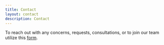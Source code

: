 ```yaml
---
title: Contact
layout: contact
description: Contact
---
```


To reach out with any concerns, requests, consultations, or to join our team utilize this [form](). 
